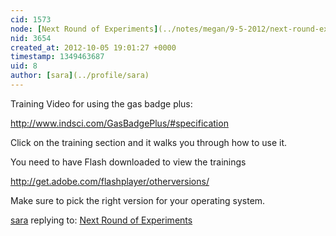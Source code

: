 ```yaml
---
cid: 1573
node: [Next Round of Experiments](../notes/megan/9-5-2012/next-round-experiments)
nid: 3654
created_at: 2012-10-05 19:01:27 +0000
timestamp: 1349463687
uid: 8
author: [sara](../profile/sara)
---
```


Training Video for using the gas badge plus:

http://www.indsci.com/GasBadgePlus/#specification

Click on the training section and it walks you through how to use it.

You need to have Flash downloaded to view the trainings

http://get.adobe.com/flashplayer/otherversions/

Make sure to pick the right version for your operating system.

[sara](../profile/sara) replying to: [Next Round of Experiments](../notes/megan/9-5-2012/next-round-experiments)

